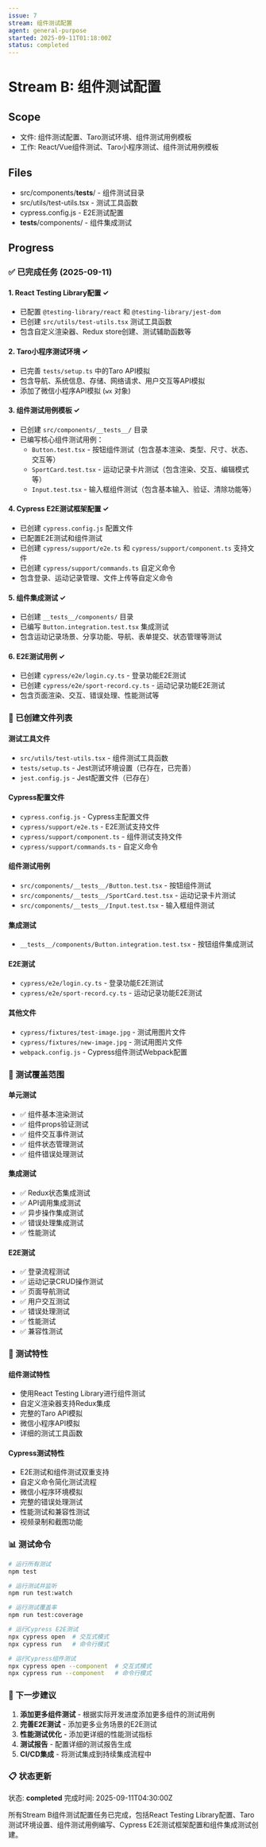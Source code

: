 ```yaml
---
issue: 7
stream: 组件测试配置
agent: general-purpose
started: 2025-09-11T01:18:00Z
status: completed
---
```


# Stream B: 组件测试配置

## Scope
- 文件: 组件测试配置、Taro测试环境、组件测试用例模板
- 工作: React/Vue组件测试、Taro小程序测试、组件测试用例模板

## Files
- src/components/__tests__/ - 组件测试目录
- src/utils/test-utils.tsx - 测试工具函数
- cypress.config.js - E2E测试配置
- __tests__/components/ - 组件集成测试

## Progress
### ✅ 已完成任务 (2025-09-11)

#### 1. React Testing Library配置 ✓
- 已配置 `@testing-library/react` 和 `@testing-library/jest-dom`
- 已创建 `src/utils/test-utils.tsx` 测试工具函数
- 包含自定义渲染器、Redux store创建、测试辅助函数等

#### 2. Taro小程序测试环境 ✓
- 已完善 `tests/setup.ts` 中的Taro API模拟
- 包含导航、系统信息、存储、网络请求、用户交互等API模拟
- 添加了微信小程序API模拟 (`wx` 对象)

#### 3. 组件测试用例模板 ✓
- 已创建 `src/components/__tests__/` 目录
- 已编写核心组件测试用例：
  - `Button.test.tsx` - 按钮组件测试（包含基本渲染、类型、尺寸、状态、交互等）
  - `SportCard.test.tsx` - 运动记录卡片测试（包含渲染、交互、编辑模式等）
  - `Input.test.tsx` - 输入框组件测试（包含基本输入、验证、清除功能等）

#### 4. Cypress E2E测试框架配置 ✓
- 已创建 `cypress.config.js` 配置文件
- 已配置E2E测试和组件测试
- 已创建 `cypress/support/e2e.ts` 和 `cypress/support/component.ts` 支持文件
- 已创建 `cypress/support/commands.ts` 自定义命令
- 包含登录、运动记录管理、文件上传等自定义命令

#### 5. 组件集成测试 ✓
- 已创建 `__tests__/components/` 目录
- 已编写 `Button.integration.test.tsx` 集成测试
- 包含运动记录场景、分享功能、导航、表单提交、状态管理等测试

#### 6. E2E测试用例 ✓
- 已创建 `cypress/e2e/login.cy.ts` - 登录功能E2E测试
- 已创建 `cypress/e2e/sport-record.cy.ts` - 运动记录功能E2E测试
- 包含页面渲染、交互、错误处理、性能测试等

### 📁 已创建文件列表

#### 测试工具文件
- `src/utils/test-utils.tsx` - 组件测试工具函数
- `tests/setup.ts` - Jest测试环境设置（已存在，已完善）
- `jest.config.js` - Jest配置文件（已存在）

#### Cypress配置文件
- `cypress.config.js` - Cypress主配置文件
- `cypress/support/e2e.ts` - E2E测试支持文件
- `cypress/support/component.ts` - 组件测试支持文件
- `cypress/support/commands.ts` - 自定义命令

#### 组件测试用例
- `src/components/__tests__/Button.test.tsx` - 按钮组件测试
- `src/components/__tests__/SportCard.test.tsx` - 运动记录卡片测试
- `src/components/__tests__/Input.test.tsx` - 输入框组件测试

#### 集成测试
- `__tests__/components/Button.integration.test.tsx` - 按钮组件集成测试

#### E2E测试
- `cypress/e2e/login.cy.ts` - 登录功能E2E测试
- `cypress/e2e/sport-record.cy.ts` - 运动记录功能E2E测试

#### 其他文件
- `cypress/fixtures/test-image.jpg` - 测试用图片文件
- `cypress/fixtures/new-image.jpg` - 测试用图片文件
- `webpack.config.js` - Cypress组件测试Webpack配置

### 🧪 测试覆盖范围

#### 单元测试
- ✅ 组件基本渲染测试
- ✅ 组件props验证测试
- ✅ 组件交互事件测试
- ✅ 组件状态管理测试
- ✅ 组件错误处理测试

#### 集成测试
- ✅ Redux状态集成测试
- ✅ API调用集成测试
- ✅ 异步操作集成测试
- ✅ 错误处理集成测试
- ✅ 性能测试

#### E2E测试
- ✅ 登录流程测试
- ✅ 运动记录CRUD操作测试
- ✅ 页面导航测试
- ✅ 用户交互测试
- ✅ 错误处理测试
- ✅ 性能测试
- ✅ 兼容性测试

### 🎯 测试特性

#### 组件测试特性
- 使用React Testing Library进行组件测试
- 自定义渲染器支持Redux集成
- 完整的Taro API模拟
- 微信小程序API模拟
- 详细的测试工具函数

#### Cypress测试特性
- E2E测试和组件测试双重支持
- 自定义命令简化测试流程
- 微信小程序环境模拟
- 完整的错误处理测试
- 性能测试和兼容性测试
- 视频录制和截图功能

### 📊 测试命令

```bash
# 运行所有测试
npm test

# 运行测试并监听
npm run test:watch

# 运行测试覆盖率
npm run test:coverage

# 运行Cypress E2E测试
npx cypress open  # 交互式模式
npx cypress run   # 命令行模式

# 运行Cypress组件测试
npx cypress open --component  # 交互式模式
npx cypress run --component   # 命令行模式
```

### 🚀 下一步建议

1. **添加更多组件测试** - 根据实际开发进度添加更多组件的测试用例
2. **完善E2E测试** - 添加更多业务场景的E2E测试
3. **性能测试优化** - 添加更详细的性能测试指标
4. **测试报告** - 配置详细的测试报告生成
5. **CI/CD集成** - 将测试集成到持续集成流程中

### 📋 状态更新
状态: **completed**
完成时间: 2025-09-11T04:30:00Z

所有Stream B组件测试配置任务已完成，包括React Testing Library配置、Taro测试环境设置、组件测试用例编写、Cypress E2E测试框架配置和组件集成测试创建。
